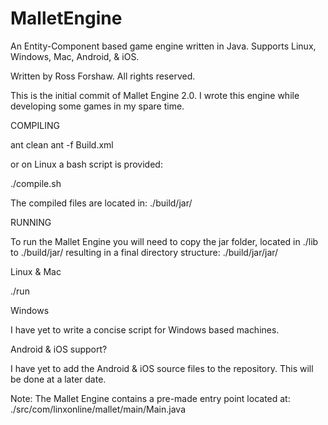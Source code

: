 MalletEngine
============

An Entity-Component based game engine written in Java. Supports Linux, Windows, Mac, Android, &amp; iOS.

Written by Ross Forshaw. All rights reserved.

This is the initial commit of Mallet Engine 2.0. I wrote this engine while developing some 
games in my spare time.

COMPILING

ant clean
ant -f Build.xml

or on Linux a bash script is provided:

./compile.sh

The compiled files are located in: ./build/jar/

RUNNING

To run the Mallet Engine you will need to copy the jar folder, located in ./lib to ./build/jar/ resulting 
in a final directory structure: ./build/jar/jar/

Linux &amp; Mac

./run

Windows

I have yet to write a concise script for Windows based machines.


Android &amp; iOS support?

I have yet to add the Android &amp; iOS source files to the repository. This will be done at a later date.

Note:
The Mallet Engine contains a pre-made entry point located at: ./src/com/linxonline/mallet/main/Main.java